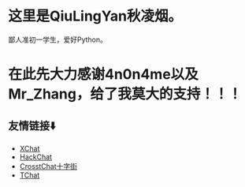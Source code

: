 # 这里是QiuLingYan秋凌烟。
  鄙人准初一学生，爱好Python。
# 在此先大力感谢4n0n4me以及Mr_Zhang，给了我莫大的支持！！！

## 友情链接⬇️
  - [XChat](https://xq.kzw.ink/)
  - [HackChat](https://hack.chat/)
  - [CrosstChat十字街](https://crosst.chat/)
  - [TChat](https://chat.thz.cool/)
